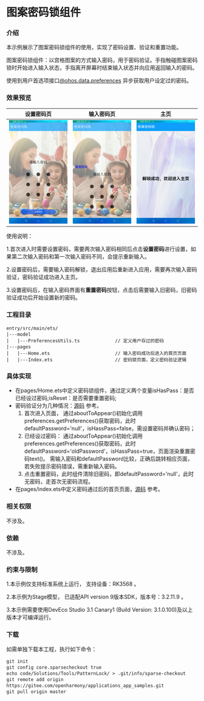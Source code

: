 # 图案密码锁组件

### 介绍

本示例展示了图案密码锁组件的使用，实现了密码设置、验证和重置功能。

图案密码锁组件：以宫格图案的方式输入密码，用于密码验证。手指触碰图案密码锁时开始进入输入状态，手指离开屏幕时结束输入状态并向应用返回输入的密码。  

使用到用户首选项接口[@ohos.data.preferences](https://gitee.com/openharmony/docs/blob/master/zh-cn/application-dev/reference/apis/js-apis-data-preferences.md) 异步获取用户设定过的密码。


### 效果预览
|设置密码页|输入密码页|主页|
|---|---|---|
|![main](screenshots/device/set_password.png)  |![main](screenshots/device/input.png)  |![main](screenshots/device/home.png)  |

使用说明：

1.首次进入时需要设置密码，需要两次输入密码相同后点击**设置密码**进行设置，如果第二次输入密码和第一次输入密码不同，会提示重新输入。

2.设置密码后，需要输入密码解锁，退出应用后重新进入应用，需要再次输入密码验证，密码验证成功进入主页。

3.设置密码后，在输入密码界面有**重置密码**按钮，点击后需要输入旧密码，旧密码验证成功后开始设置新的密码。  

### 工程目录

```
entry/src/main/ets/        
|---model
|   |---PreferencesUtils.ts             // 定义用户存过的密码
|---pages
|   |---Home.ets                        // 输入密码成功后进入的首页页面
|   |---Index.ets                       // 密码锁页面，定义密码验证逻辑
```

### 具体实现
* 在pages/Home.ets中定义密码锁组件，通过定义两个变量isHasPass：是否已经设过密码;isReset：是否需要重置密码;
* 密码验证分为几种情况：[源码](https://gitee.com/openharmony/applications_app_samples/blob/master/code/Solutions/Tools/PatternLock/entry/src/main/ets/pages/Home.ets) 参考。
  1. 首次进入页面， 通过aboutToAppear()初始化调用preferences.getPreferences()获取密码，此时defaultPassword='null'，isHassPass=false，需设置密码并确认密码；
  2. 已经设过密码： 通过aboutToAppear()初始化调用preferences.getPreferences()获取密码，此时defaultPassword='oldPassword'，isHassPass=true，页面渲染重置密码text()。
     需输入密码和defaultPassword比较，正确后跳转相应页面，若失败提示密码错误，需重新输入密码。
  3. 点击重置密码，此时组件清除旧密码，即defaultPassword='null'，此时无密码，走首次无密码流程。
* 在pages/index.ets中定义密码通过后的首页页面，[源码](https://gitee.com/openharmony/applications_app_samples/blob/master/code/Solutions/Tools/PatternLock/entry/src/main/ets/pages/Index.ets) 参考。

### 相关权限

不涉及。

### 依赖

不涉及。

### 约束与限制

1.本示例仅支持标准系统上运行， 支持设备：RK3568 。

2.本示例为Stage模型， 已适配API version 9版本SDK，版本号：3.2.11.9 。

3.本示例需要使用DevEco Studio 3.1 Canary1 (Build Version: 3.1.0.100)及以上版本才可编译运行。

### 下载

如需单独下载本工程，执行如下命令：

````
git init
git config core.sparsecheckout true
echo code/Solutions/Tools/PatternLock/ > .git/info/sparse-checkout
git remote add origin https://gitee.com/openharmony/applications_app_samples.git
git pull origin master
````